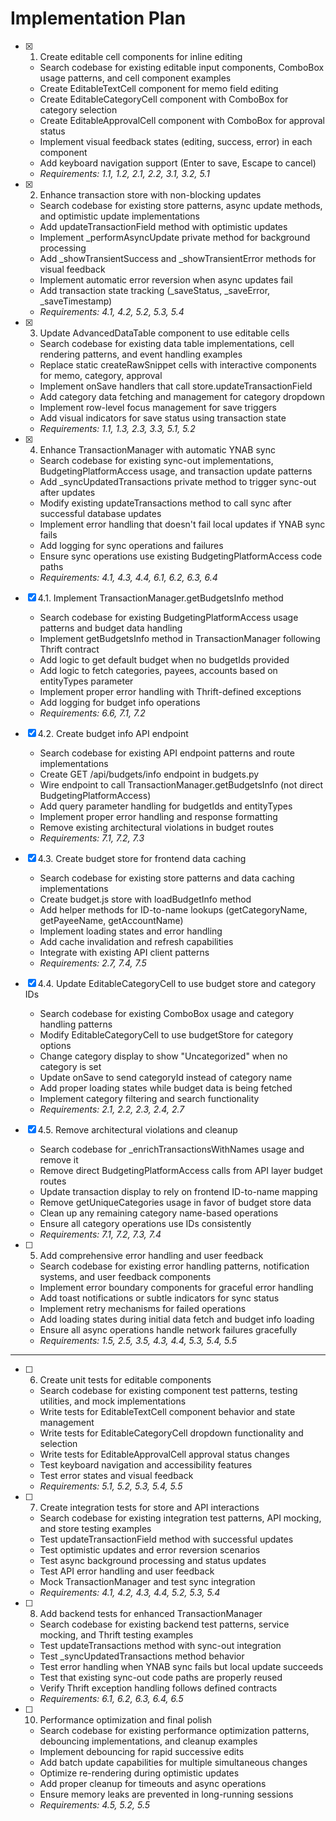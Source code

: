 # Implementation Plan

- [x] 1. Create editable cell components for inline editing
  - Search codebase for existing editable input components, ComboBox usage patterns, and cell component examples
  - Create EditableTextCell component for memo field editing
  - Create EditableCategoryCell component with ComboBox for category selection
  - Create EditableApprovalCell component with ComboBox for approval status
  - Implement visual feedback states (editing, success, error) in each component
  - Add keyboard navigation support (Enter to save, Escape to cancel)
  - _Requirements: 1.1, 1.2, 2.1, 2.2, 3.1, 3.2, 5.1_

- [x] 2. Enhance transaction store with non-blocking updates
  - Search codebase for existing store patterns, async update methods, and optimistic update implementations
  - Add updateTransactionField method with optimistic updates
  - Implement _performAsyncUpdate private method for background processing
  - Add _showTransientSuccess and _showTransientError methods for visual feedback
  - Implement automatic error reversion when async updates fail
  - Add transaction state tracking (_saveStatus, _saveError, _saveTimestamp)
  - _Requirements: 4.1, 4.2, 5.2, 5.3, 5.4_

- [x] 3. Update AdvancedDataTable component to use editable cells
  - Search codebase for existing data table implementations, cell rendering patterns, and event handling examples
  - Replace static createRawSnippet cells with interactive components for memo, category, approval
  - Implement onSave handlers that call store.updateTransactionField
  - Add category data fetching and management for category dropdown
  - Implement row-level focus management for save triggers
  - Add visual indicators for save status using transaction state
  - _Requirements: 1.1, 1.3, 2.3, 3.3, 5.1, 5.2_

- [x] 4. Enhance TransactionManager with automatic YNAB sync
  - Search codebase for existing sync-out implementations, BudgetingPlatformAccess usage, and transaction update patterns
  - Add _syncUpdatedTransactions private method to trigger sync-out after updates
  - Modify existing updateTransactions method to call sync after successful database updates
  - Implement error handling that doesn't fail local updates if YNAB sync fails
  - Add logging for sync operations and failures
  - Ensure sync operations use existing BudgetingPlatformAccess code paths
  - _Requirements: 4.1, 4.3, 4.4, 6.1, 6.2, 6.3, 6.4_

- [x] 4.1. Implement TransactionManager.getBudgetsInfo method
  - Search codebase for existing BudgetingPlatformAccess usage patterns and budget data handling
  - Implement getBudgetsInfo method in TransactionManager following Thrift contract
  - Add logic to get default budget when no budgetIds provided
  - Add logic to fetch categories, payees, accounts based on entityTypes parameter
  - Implement proper error handling with Thrift-defined exceptions
  - Add logging for budget info operations
  - _Requirements: 6.6, 7.1, 7.2_

- [x] 4.2. Create budget info API endpoint
  - Search codebase for existing API endpoint patterns and route implementations
  - Create GET /api/budgets/info endpoint in budgets.py
  - Wire endpoint to call TransactionManager.getBudgetsInfo (not direct BudgetingPlatformAccess)
  - Add query parameter handling for budgetIds and entityTypes
  - Implement proper error handling and response formatting
  - Remove existing architectural violations in budget routes
  - _Requirements: 7.1, 7.2, 7.3_

- [x] 4.3. Create budget store for frontend data caching
  - Search codebase for existing store patterns and data caching implementations
  - Create budget.js store with loadBudgetInfo method
  - Add helper methods for ID-to-name lookups (getCategoryName, getPayeeName, getAccountName)
  - Implement loading states and error handling
  - Add cache invalidation and refresh capabilities
  - Integrate with existing API client patterns
  - _Requirements: 2.7, 7.4, 7.5_

- [x] 4.4. Update EditableCategoryCell to use budget store and category IDs
  - Search codebase for existing ComboBox usage and category handling patterns
  - Modify EditableCategoryCell to use budgetStore for category options
  - Change category display to show "Uncategorized" when no category is set
  - Update onSave to send categoryId instead of category name
  - Add proper loading states while budget data is being fetched
  - Implement category filtering and search functionality
  - _Requirements: 2.1, 2.2, 2.3, 2.4, 2.7_

- [x] 4.5. Remove architectural violations and cleanup
  - Search codebase for _enrichTransactionsWithNames usage and remove it
  - Remove direct BudgetingPlatformAccess calls from API layer budget routes
  - Update transaction display to rely on frontend ID-to-name mapping
  - Remove getUniqueCategories usage in favor of budget store data
  - Clean up any remaining category name-based operations
  - Ensure all category operations use IDs consistently
  - _Requirements: 7.1, 7.2, 7.3, 7.4_

- [ ] 5. Add comprehensive error handling and user feedback
  - Search codebase for existing error handling patterns, notification systems, and user feedback components
  - Implement error boundary components for graceful error handling
  - Add toast notifications or subtle indicators for sync status
  - Implement retry mechanisms for failed operations
  - Add loading states during initial data fetch and budget info loading
  - Ensure all async operations handle network failures gracefully
  - _Requirements: 1.5, 2.5, 3.5, 4.3, 4.4, 5.3, 5.4, 5.5_


-------------
- [ ] 6. Create unit tests for editable components
  - Search codebase for existing component test patterns, testing utilities, and mock implementations
  - Write tests for EditableTextCell component behavior and state management
  - Write tests for EditableCategoryCell dropdown functionality and selection
  - Write tests for EditableApprovalCell approval status changes
  - Test keyboard navigation and accessibility features
  - Test error states and visual feedback
  - _Requirements: 5.1, 5.2, 5.3, 5.4, 5.5_

- [ ] 7. Create integration tests for store and API interactions
  - Search codebase for existing integration test patterns, API mocking, and store testing examples
  - Test updateTransactionField method with successful updates
  - Test optimistic updates and error reversion scenarios
  - Test async background processing and status updates
  - Test API error handling and user feedback
  - Mock TransactionManager and test sync integration
  - _Requirements: 4.1, 4.2, 4.3, 4.4, 5.2, 5.3, 5.4_

- [ ] 8. Add backend tests for enhanced TransactionManager
  - Search codebase for existing backend test patterns, service mocking, and Thrift testing examples
  - Test updateTransactions method with sync-out integration
  - Test _syncUpdatedTransactions method behavior
  - Test error handling when YNAB sync fails but local update succeeds
  - Test that existing sync-out code paths are properly reused
  - Verify Thrift exception handling follows defined contracts
  - _Requirements: 6.1, 6.2, 6.3, 6.4, 6.5_

- [ ] 10. Performance optimization and final polish
  - Search codebase for existing performance optimization patterns, debouncing implementations, and cleanup examples
  - Implement debouncing for rapid successive edits
  - Add batch update capabilities for multiple simultaneous changes
  - Optimize re-rendering during optimistic updates
  - Add proper cleanup for timeouts and async operations
  - Ensure memory leaks are prevented in long-running sessions
  - _Requirements: 4.5, 5.2, 5.5_